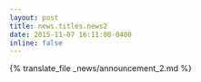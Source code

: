```yaml
---
layout: post
title: news.titles.news2
date: 2015-11-07 16:11:00-0400
inline: false
---
```


{% translate_file _news/announcement_2.md %}
